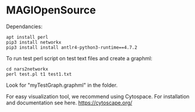 # MAGIOpenSource

Dependancies: 
```
apt install perl
pip3 install networkx
pip3 install install antlr4-python3-runtime==4.7.2
```

To run test perl script on test text files and create a graphml:
```
cd nars2networkx
perl test.pl t1 test1.txt
```
Look for "myTestGraph.graphml" in the folder. 

For easy visualization tool, we recommend using Cytospace. 
For installation and documentation see here.
https://cytoscape.org/
